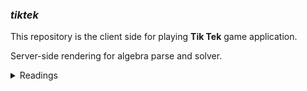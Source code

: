 ### _tiktek_

This repository is the client side for playing **Tik Tek** game application.

Server-side rendering for algebra parse and solver.

<details>
<summary>Readings</summary>

https://developer.mozilla.org/en-US/docs/Web/API/Web_components
https://developer.mozilla.org/en-US/docs/Web/API/HTMLElement/attachInternals
https://developer.mozilla.org/en-US/docs/Web/API/Web_components/Using_custom_elements#responding_to_attribute_changes
https://developer.mozilla.org/en-US/docs/Web/JavaScript/Reference/Global_Objects/Object/setPrototypeOf
https://developer.mozilla.org/en-US/docs/Web/JavaScript/Reference/Global_Objects/Reflect/construct
https://developer.mozilla.org/en-US/docs/Web/JavaScript/Reference/Operators/super
https://developer.mozilla.org/en-US/docs/Web/JavaScript/Reference/Global_Objects/Function/prototype
https://developer.mozilla.org/en-US/docs/Web/JavaScript/Reference/Functions/get
https://developer.mozilla.org/en-US/docs/Web/API/Document/defaultView

https://javascript.info/web-components
https://javascript.info/ui

https://www.neosoft.fr/nos-publications/blog-tech/html-5-introduction-aux-web-components/
https://blog.openreplay.com/an-introduction-to-native-web-components/
https://web.dev/articles/custom-elements-v1

https://html.spec.whatwg.org/multipage/custom-elements.html#custom-elements
https://dom.spec.whatwg.org/

https://dev.to/joanllenas/web-components-custom-elements-5cdk
https://beeit.io/blog/custom-javascript-web-components
https://kinsta.com/blog/web-components/

https://stackoverflow.com/questions/73013528/is-it-possible-to-create-web-components-without-using-class

https://mostly-adequate.gitbook.io/mostly-adequate-guide/ch04
https://gomakethings.com/progressively-enhancing-a-web-component/
https://gomakethings.com/handling-asychronous-rendering-in-web-components/
https://gomakethings.com/articles/page/5/
https://itnext.io/handling-data-with-web-components-9e7e4a452e6e
https://hartenfeller.dev/blog/web-components-step-by-step
https://simbyone.com/building-dynamic-web-components-with-javascript-and-web-apis/

https://eisenbergeffect.medium.com/debunking-web-component-myths-and-misconceptions-ea9bb13daf61
https://eisenbergeffect.medium.com/about-web-components-7b2a3ed67a78
https://eisenbergeffect.medium.com/2023-state-of-web-components-c8feb21d4f16

https://medium.com/@avicsebooks/super-vs-reflect-construct-2445eefd3b3a
https://medium.com/swlh/functional-web-components-90a0edc2aa90


```javascript
function CustomElement() {
    return Reflect.construct(HTMLElement, [], CustomElement);
}
Object.setPrototypeOf(CustomElement.prototype, HTMLElement.prototype);
Object.setPrototypeOf(CustomElement, HTMLElement);

customElements.define('custom-element', CustomElement);
```
</details>